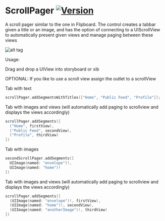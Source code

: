 # ScrollPager [![Version](http://cocoapod-badges.herokuapp.com/v/ScrollPager/badge.png)](http://cocoadocs.org/docsets/ScrollPager)
A scroll pager similar to the one in Flipboard. The control creates a tabbar given a title or an image, and has the option of connecting to a UIScrollView to automatically present given views and manage paging between these views

![alt tag](https://raw.github.com/aryaxt/ScrollPager/master/scrollPager.png)

Usage:

Drag and drop a UIView into storyboard or xib

OPTIONAL: If you like to use a scroll view assign the outlet to a scrollView

Tab with text
```swift
scrollPager.addSegmentsWithTitles(["Home", "Public Feed", "Profile"]);
```

Tab with images and views (will automatically add paging to scrollview and displays the views accordingly)

```swift
scrollPager.addSegments([
  ("Home", firstView),
  ("Public Feed", secondView),
  ("Profile", thirdView)
])
```

Tab with images
```swift
secondScrollPager.addSegments([
  UIImage(named: "envelope")!,
  UIImage(named: "home")!
])
```

Tab with images and views (will automatically add paging to scrollview and displays the views accordingly)
```swift
scrollPager.addSegments([
  (UIImage(named: "envelope")!, firstView),
  (UIImage(named: "home")!, secondView),
  (UIImage(named: "anotherImage")!, thirdView)
])
```
